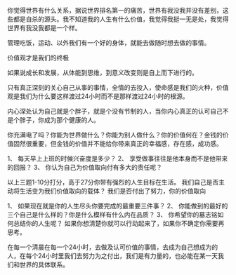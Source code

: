 你觉得世界有什么关系，据说世界排名第一的痛苦，世界有我没我并没有差别，这些都是自杀的源头。我不知道我的人生有什么价值，我觉得我挺一无是处，我觉得世界有我没我都是一个样。

管理吃饭，运动、以外我们有一个好的身体，就能去做随时想去做的事情。

价值观才是我们的终极

如果说成长和发展，从体能到思维，到意义改变则是自上而下进行的。

只有真正深刻的关心自己从事的事情，全情的去投入，使命感是我们的火种，价值观是我们为什么要这样渡过24小时而不是那样渡过24小时的根源。

内心深处认为自己就是个胖子，就是个没有节制的人，当你内心真正的认可自己不是个胖子，你成为那个健康的人。

你充满电了吗？你能为世界做什么？你能为别人做什么？你的价值何在？金钱的价值固然很重要，但金钱的价值并不能给你带来真正的幸福感，存在感，成功感。

1、	每天早上上班的时候兴奋度是多少？
2、	享受做事往往是他本身而不是他带来的回报？
3、	你认为自己为价值取向付有多大的责任呢？

以上三题1-10分打分，高于27分你带有强烈的人生目标在生活。
我们自己是否主动将生活变为我们价值取向的载体？
我们是否付出了努力，你的价值取向

1、	如果现在就是你的人生尽头你要完成的最重要三件事？
2、	你能做到的最好的三个自己是什么样的？你是什么模样有什么内在品质？
3、	你希望你的墓志铭如何总结你的人生呢？
如果你想清楚你就可以行动起来了，如果你不确定你需要再思考。

在每一个清晨在每一个24小时，去做及认可价值的事情，去成为自己想成为的人，在每个24小时里我们去努力为之付出，我们是有力量的，也必能在某一天我们和世界的具体联系。
